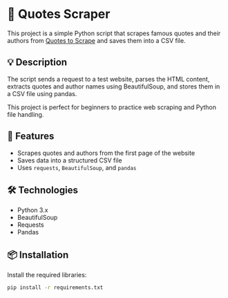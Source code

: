 # 📝 Quotes Scraper

This project is a simple Python script that scrapes famous quotes and their authors from [Quotes to Scrape](https://quotes.toscrape.com) and saves them into a CSV file.

## 💡 Description

The script sends a request to a test website, parses the HTML content, extracts quotes and author names using BeautifulSoup, and stores them in a CSV file using pandas.

This project is perfect for beginners to practice web scraping and Python file handling.

## 🚀 Features

- Scrapes quotes and authors from the first page of the website
- Saves data into a structured CSV file
- Uses `requests`, `BeautifulSoup`, and `pandas`

## 🛠️ Technologies

- Python 3.x
- BeautifulSoup
- Requests
- Pandas

## 📦 Installation

Install the required libraries:

```bash
pip install -r requirements.txt
